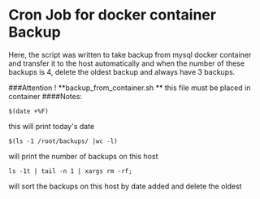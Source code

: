 # Cron Job for docker container Backup
Here, the script was written to take backup from mysql docker container and transfer it to the host automatically and when the number of these backups is 4, delete the oldest backup and always have 3 backups.


###Attention !
**backup_from_container.sh ** this file must be placed in container
####Notes:
```
$(date +%F)
```
this will print today's date
```
$(ls -1 /root/backups/ |wc -l)
```
will print the number of backups on this host
```
ls -1t | tail -n 1 | xargs rm -rf;
```
will sort the backups on this host by date added and delete the oldest